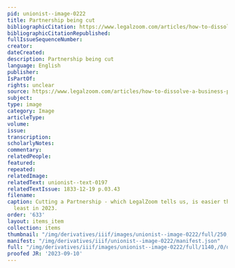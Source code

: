```yaml
---
pid: unionist--image-0222
title: Partnership being cut
bibliographicCitation: https://www.legalzoom.com/articles/how-to-dissolve-a-business-partnership
bibliographicCitationRepublished: 
fullIssueSequenceNumber: 
creator: 
dateCreated: 
description: Partnership being cut
language: English
publisher: 
IsPartOf: 
rights: unclear
source: https://www.legalzoom.com/articles/how-to-dissolve-a-business-partnership
subject: 
type: image
category: Image
articleType: 
volume: 
issue: 
transcription: 
scholarlyNotes: 
commentary: 
relatedPeople: 
featured: 
repeated: 
relatedImage: 
relatedText: unionist--text-0197
relatedTextIssue: 1833-12-19 p.03.43
filename: 
caption: Cutting a Partnership - which LegalZoom tells us, is easier than you'd think...at
  least in 2023.
order: '633'
layout: items_item
collection: items
thumbnail: "/img/derivatives/iiif/images/unionist--image-0222/full/250,/0/default.jpg"
manifest: "/img/derivatives/iiif/unionist--image-0222/manifest.json"
full: "/img/derivatives/iiif/images/unionist--image-0222/full/1140,/0/default.jpg"
proofed JR: '2023-09-10'
---
```

